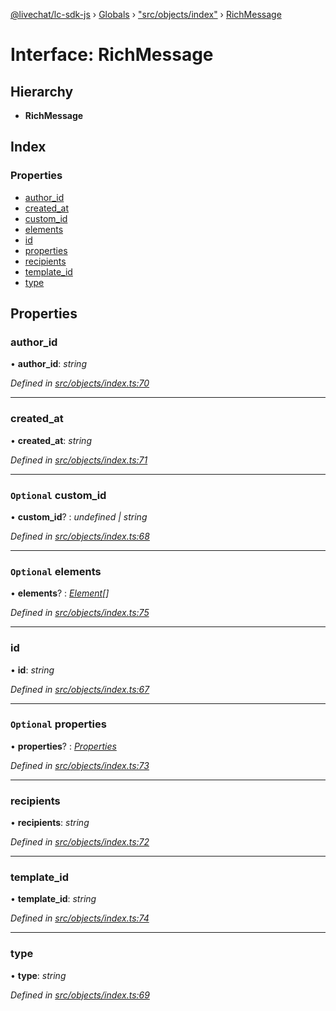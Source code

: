 [@livechat/lc-sdk-js](../README.md) › [Globals](../globals.md) › ["src/objects/index"](../modules/_src_objects_index_.md) › [RichMessage](_src_objects_index_.richmessage.md)

# Interface: RichMessage

## Hierarchy

* **RichMessage**

## Index

### Properties

* [author_id](_src_objects_index_.richmessage.md#author_id)
* [created_at](_src_objects_index_.richmessage.md#created_at)
* [custom_id](_src_objects_index_.richmessage.md#optional-custom_id)
* [elements](_src_objects_index_.richmessage.md#optional-elements)
* [id](_src_objects_index_.richmessage.md#id)
* [properties](_src_objects_index_.richmessage.md#optional-properties)
* [recipients](_src_objects_index_.richmessage.md#recipients)
* [template_id](_src_objects_index_.richmessage.md#template_id)
* [type](_src_objects_index_.richmessage.md#type)

## Properties

###  author_id

• **author_id**: *string*

*Defined in [src/objects/index.ts:70](https://github.com/livechat/lc-sdk-js/blob/04572ce/src/objects/index.ts#L70)*

___

###  created_at

• **created_at**: *string*

*Defined in [src/objects/index.ts:71](https://github.com/livechat/lc-sdk-js/blob/04572ce/src/objects/index.ts#L71)*

___

### `Optional` custom_id

• **custom_id**? : *undefined | string*

*Defined in [src/objects/index.ts:68](https://github.com/livechat/lc-sdk-js/blob/04572ce/src/objects/index.ts#L68)*

___

### `Optional` elements

• **elements**? : *[Element](_src_objects_index_.element.md)[]*

*Defined in [src/objects/index.ts:75](https://github.com/livechat/lc-sdk-js/blob/04572ce/src/objects/index.ts#L75)*

___

###  id

• **id**: *string*

*Defined in [src/objects/index.ts:67](https://github.com/livechat/lc-sdk-js/blob/04572ce/src/objects/index.ts#L67)*

___

### `Optional` properties

• **properties**? : *[Properties](_src_objects_index_.properties.md)*

*Defined in [src/objects/index.ts:73](https://github.com/livechat/lc-sdk-js/blob/04572ce/src/objects/index.ts#L73)*

___

###  recipients

• **recipients**: *string*

*Defined in [src/objects/index.ts:72](https://github.com/livechat/lc-sdk-js/blob/04572ce/src/objects/index.ts#L72)*

___

###  template_id

• **template_id**: *string*

*Defined in [src/objects/index.ts:74](https://github.com/livechat/lc-sdk-js/blob/04572ce/src/objects/index.ts#L74)*

___

###  type

• **type**: *string*

*Defined in [src/objects/index.ts:69](https://github.com/livechat/lc-sdk-js/blob/04572ce/src/objects/index.ts#L69)*
